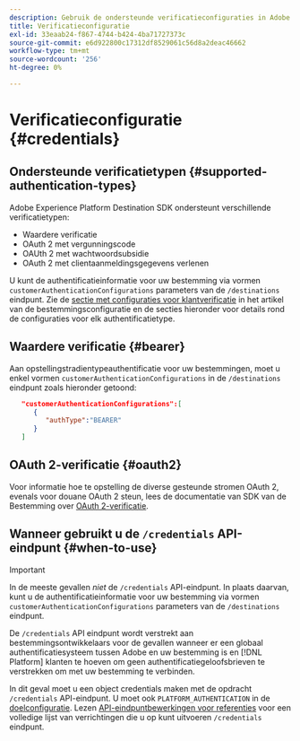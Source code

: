 ```yaml
---
description: Gebruik de ondersteunde verificatieconfiguraties in Adobe Experience Platform Destination SDK om gebruikers te verifiëren en gegevens te activeren op het eindpunt van uw bestemming.
title: Verificatieconfiguratie
exl-id: 33eaab24-f867-4744-b424-4ba71727373c
source-git-commit: e6d922800c17312df8529061c56d8a2deac46662
workflow-type: tm+mt
source-wordcount: '256'
ht-degree: 0%

---
```


# Verificatieconfiguratie {#credentials}

## Ondersteunde verificatietypen {#supported-authentication-types}

Adobe Experience Platform Destination SDK ondersteunt verschillende verificatietypen:

* Waardere verificatie
* OAuth 2 met vergunningscode
* OAUth 2 met wachtwoordsubsidie
* OAuth 2 met clientaanmeldingsgegevens verlenen

U kunt de authentificatieinformatie voor uw bestemming via vormen `customerAuthenticationConfigurations` parameters van de `/destinations` eindpunt. Zie de [sectie met configuraties voor klantverificatie](./destination-configuration.md#customer-authentication-configurations) in het artikel van de bestemmingsconfiguratie en de secties hieronder voor details rond de configuraties voor elk authentificatietype.

## Waardere verificatie {#bearer}

Aan opstellingstradientypeauthentificatie voor uw bestemmingen, moet u enkel vormen `customerAuthenticationConfigurations` in de `/destinations` eindpunt zoals hieronder getoond:

```json
   "customerAuthenticationConfigurations":[
      {
         "authType":"BEARER"
      }
   ]
```

## OAuth 2-verificatie {#oauth2}

Voor informatie hoe te opstelling de diverse gesteunde stromen OAuth 2, evenals voor douane OAuth 2 steun, lees de documentatie van SDK van de Bestemming over [OAuth 2-verificatie](./oauth2-authentication.md).


## Wanneer gebruikt u de `/credentials` API-eindpunt {#when-to-use}

>[!IMPORTANT]
>
>In de meeste gevallen *niet* de `/credentials` API-eindpunt. In plaats daarvan, kunt u de authentificatieinformatie voor uw bestemming via vormen `customerAuthenticationConfigurations` parameters van de `/destinations` eindpunt.

De `/credentials` API eindpunt wordt verstrekt aan bestemmingsontwikkelaars voor de gevallen wanneer er een globaal authentificatiesysteem tussen Adobe en uw bestemming is en [!DNL Platform] klanten te hoeven om geen authentificatiegeloofsbrieven te verstrekken om met uw bestemming te verbinden.

In dit geval moet u een object credentials maken met de opdracht `/credentials` API-eindpunt. U moet ook `PLATFORM_AUTHENTICATION` in de [doelconfiguratie](./destination-configuration.md#destination-delivery). Lezen [API-eindpuntbewerkingen voor referenties](./credentials-configuration-api.md) voor een volledige lijst van verrichtingen die u op kunt uitvoeren `/credentials` eindpunt.
